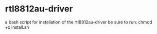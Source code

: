 # rtl8812au-driver
a bash script for installation of the rtl8812au-driver
be sure to run: chmod +x install.sh
